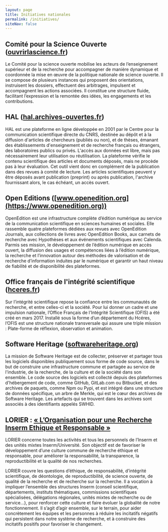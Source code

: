 ```yaml
---
layout: page
title: Initiatives nationales
permalink: /initiatives/
siteNav: false
---
```


## Comité pour la Science Ouverte ([ouvrirlascience.fr](https://www.ouvrirlascience.fr/))

Le Comité pour la science ouverte mobilise les acteurs de l’enseignement supérieur et de la recherche pour accompagner de manière dynamique et coordonnée la mise en œuvre de la politique nationale de science ouverte. Il se compose de plusieurs instances qui proposent des orientations, instruisent les dossiers, effectuent des arbitrages, impulsent et accompagnent les actions associées. Il constitue une structure fluide, facilitant l’expression et la remontée des idées, les engagements et les contributions.

## HAL ([hal.archives-ouvertes.fr](https://hal.archives-ouvertes.fr/))

HAL est une plateforme en ligne développée en 2001 par le Centre pour la communication scientifique directe du CNRS, destinée au dépôt et à la diffusion d'articles de chercheurs (publiés ou non), et de thèses, émanant des établissements d'enseignement et de recherche français ou étrangers, des laboratoires publics ou privés. L'accès aux données est libre, mais pas nécessairement leur utilisation ou réutilisation. La plateforme vérifie le contenu scientifique des articles et documents déposés, mais ne procède pas à leur évaluation. Cet outil vient donc en complément de la publication dans des revues à comité de lecture. Les articles scientifiques peuvent y être déposés avant publication (preprint) ou après publication, l'archive fournissant alors, le cas échéant, un accès ouvert.

## Open Editions ([www.openedition.org](https://www.openedition.org))

OpenEdition est une infrastructure complète d’édition numérique au
service de la communication scientifique en sciences humaines et
sociales. Elle rassemble quatre plateformes dédiées aux revues avec
OpenEdition Journals, aux collections de livres avec OpenEdition
Books, aux carnets de recherche avec Hypothèses et aux événements
scientifiques avec Calenda. Parmis ses mission, le développement de
l’édition numérique en accès ouvert, la diffusion des usages et
compétences liées à l’édition numérique, la recherche et l’innovation
autour des méthodes de valorisation et de recherche d’information
induites par le numérique et garantir un haut niveau de fiabilité et
de disponibilité des plateformes.


## Office français de l'intégrité scientifique ([hceres.fr](https://www.hceres.fr/fr/office-francais-de-lintegrite-scientifique-ofis))

Sur l’intégrité scientifique repose la confiance entre les communautés de recherche, et entre celles-ci et la société. Pour lui donner un cadre et une impulsion nationale, l’Office Français de l’Intégrité Scientifique (OFIS) a été créé en mars 2017. Installé sous la forme d’un département du Hcéres, l’OFIS est une structure nationale transversale qui assure une triple mission : Plate-forme de réflexion, observation et animation.

## Software Heritage ([softwareheritage.org](https://www.softwareheritage.org))

La mission de Software Heritage est de collecter, préserver et partager tous les logiciels disponibles publiquement sous forme de code source, dans le but de construire une infrastructure commune et partagée au service de l'industrie, de la recherche, de la culture et de la société dans son ensemble. Le code source des logiciels est collecté depuis des plateformes d'hébergement de code, comme GitHub, GitLab.com ou Bitbucket, et des archives de paquets, comme Npm ou Pypi, et est intégré dans une structure de données spécifique, un arbre de Merkle, qui est le cœur des archives de Software Heritage. Les artefacts qui se trouvent dans les archives sont associés à des identifiants appelés SWHID.

## LORIER : [« L’Organisation pour une Recherche Inserm Ethique et Responsable »]( https://lorier.inserm.fr/)
LORIER concerne toutes les activités et tous les personnels de l’Inserm et des unités mixtes Inserm/Université. Son objectif est de favoriser le développement d’une culture commune de recherche éthique et responsable,  pour améliorer la responsabilité, la transparence, la reproductibilité et la qualité de nos recherches. 

LORIER couvre les questions d’éthique, de responsabilité, d’intégrité scientifique, de déontologie, de reproductibilité, de science ouverte, de qualité de la recherche et de recherche sur la recherche. Il a vocation à impliquer l’ensemble des structures Inserm (conseil scientifique, départements, instituts thématiques, commissions scientifiques spécialisées, délégations régionales, unités mixtes de recherche ou de service…), pour renforcer cette culture et faire évoluer la globalité de notre fonctionnement. Il s’agit d’agir ensemble, sur le terrain, pour aider concrètement les équipes et les personnes à réduire les incitatifs négatifs qui persistent dans notre système de recherche, et à construire des incitatifs positifs pour favoriser le changement.
